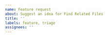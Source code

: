 ```yaml
---
name: Feature request
about: Suggest an idea for Find Related Files
title: ''
labels: feature, triage
assignees: ''
---
```


<!-- Please search existing issues to avoid creating duplicates. -->

<!-- Describe the feature you'd like. -->
